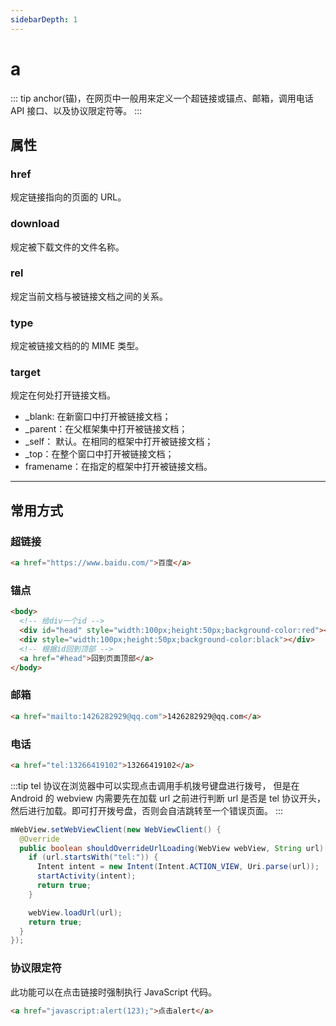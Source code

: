 ```yaml
---
sidebarDepth: 1
---
```


# a

::: tip
anchor(锚)，在网页中一般用来定义一个超链接或锚点、邮箱，调用电话 API 接口、以及协议限定符等。
:::

## 属性

### href

规定链接指向的页面的 URL。

### download

规定被下载文件的文件名称。

### rel

规定当前文档与被链接文档之间的关系。

### type

规定被链接文档的的 MIME 类型。

### target

规定在何处打开链接文档。

- \_blank: 在新窗口中打开被链接文档；
- \_parent：在父框架集中打开被链接文档；
- \_self： 默认。在相同的框架中打开被链接文档；
- \_top：在整个窗口中打开被链接文档；
- framename：在指定的框架中打开被链接文档。

---

## 常用方式

### 超链接

```html
<a href="https://www.baidu.com/">百度</a>
```

### 锚点

```html
<body>
  <!-- 给div一个id -->
  <div id="head" style="width:100px;height:50px;background-color:red"></div>
  <div style="width:100px;height:50px;background-color:black"></div>
  <!-- 根据id回到顶部 -->
  <a href="#head">回到页面顶部</a>
</body>
```

### 邮箱

```html
<a href="mailto:1426282929@qq.com">1426282929@qq.com</a>
```

### 电话

```html
<a href="tel:13266419102">13266419102</a>
```

:::tip
tel 协议在浏览器中可以实现点击调用手机拨号键盘进行拨号， 但是在 Android 的 webview 内需要先在加载 url 之前进行判断 url 是否是 tel 协议开头，然后进行加载。即可打开拨号盘，否则会自洁跳转至一个错误页面。
:::

```java
mWebView.setWebViewClient(new WebViewClient() {
  @Override
  public boolean shouldOverrideUrlLoading(WebView webView, String url) {
    if (url.startsWith("tel:")) {
      Intent intent = new Intent(Intent.ACTION_VIEW, Uri.parse(url));
      startActivity(intent);
      return true;
    }

    webView.loadUrl(url);
    return true;
  }
});
```

### 协议限定符

此功能可以在点击链接时强制执行 JavaScript 代码。

```html
<a href="javascript:alert(123);">点击alert</a>
```

